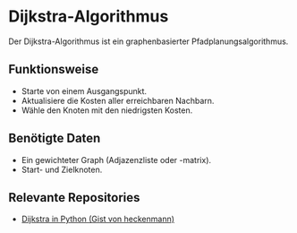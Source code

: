 # Dijkstra-Algorithmus

Der Dijkstra-Algorithmus ist ein graphenbasierter Pfadplanungsalgorithmus.

## Funktionsweise
- Starte von einem Ausgangspunkt.
- Aktualisiere die Kosten aller erreichbaren Nachbarn.
- Wähle den Knoten mit den niedrigsten Kosten.

## Benötigte Daten
- Ein gewichteter Graph (Adjazenzliste oder -matrix).
- Start- und Zielknoten.

## Relevante Repositories
-  [Dijkstra in Python (Gist von heckenmann)](https://gist.github.com/heckenmann/6a42de6413efa815dff0)
